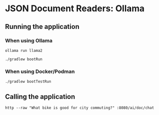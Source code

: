 # JSON Document Readers: Ollama

## Running the application

### When using Ollama

```shell
ollama run llama2
```

```shell
./gradlew bootRun
```

### When using Docker/Podman

```shell
./gradlew bootTestRun
```

## Calling the application

```shell
http --raw "What bike is good for city commuting?" :8080/ai/doc/chat
```
